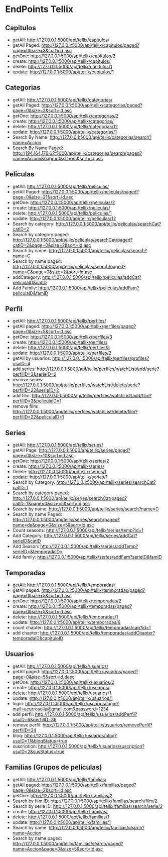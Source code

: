 # EndPoints Tellix

## Capitulos

- getAll: http://127.0.0.1:5000/api/tellix/capitulos/
- getAll Paged: http://127.0.0.1:5000/api/tellix/capitulos/paged?page=0&size=3&sort=id,asc
- getOne: http://127.0.0.1:5000/api/tellix/capitulos/2
- create: http://127.0.0.1:5000/api/tellix/capitulos/
- delete: http://127.0.0.1:5000/api/tellix/capitulos/1
- update: http://127.0.0.1:5000/api/tellix/capitulos/1

## Categorias

- getAll: http://127.0.0.1:5000/api/tellix/categorias/
- getAll Paged: http://127.0.0.1:5000/api/tellix/categorias/paged?page=0&size=2&sort=id,asc
- getOne: http://127.0.0.1:5000/api/tellix/categorias/2
- create: http://127.0.0.1:5000/api/tellix/categorias/
- delete: http://127.0.0.1:5000/api/tellix/categorias/12
- update: http://127.0.0.1:5000/api/tellix/categorias/1
- Search By Name: http://127.0.0.1:5000/api/tellix/categorias/search?name=Accion
- Search By Name Paged: http://194.164.170.62:5000/api/tellix/categorias/search/paged?name=Accion&page=0&size=5&sort=id,asc

## Peliculas

- getAll: http://127.0.0.1:5000/api/tellix/peliculas/
- getAll Paged: http://127.0.0.1:5000/api/tellix/peliculas/paged?page=0&size=21&sort=id,asc
- getOne: http://127.0.0.1:5000/api/tellix/peliculas/2
- create: http://127.0.0.1:5000/api/tellix/peliculas/
- delete: http://127.0.0.1:5000/api/tellix/peliculas/1
- update: http://127.0.0.1:5000/api/tellix/peliculas/12
- Search by category: http://127.0.0.1:5000/api/tellix/peliculas/searchCat?catID=2
- Search by category paged: http://127.0.0.1:5000/api/tellix/peliculas/searchCat/paged?catID=2&page=0&size=2&sort=id,asc
- Search by name: http://127.0.0.1:5000/api/tellix/peliculas/search?name=C
- Search by name paged: http://127.0.0.1:5000/api/tellix/peliculas/search/paged?name=C&page=0&size=2&sort=id,asc
- addCategory: http://127.0.0.1:5000/api/tellix/peliculas/addCat?peliculaID&catID
- Add Family: http://127.0.0.1:5000/api/tellix/peliculas/addFam?peliculaID&famID

## Perfil

- getAll: http://127.0.0.1:5000/api/tellix/perfiles/
- getAll paged: http://127.0.0.1:5000/api/tellix/perfiles/paged?page=0&size=5&sort=id,asc
- getOne: http://127.0.0.1:5000/api/tellix/perfiles/3
- create: http://127.0.0.1:5000/api/tellix/perfiles/
- delete: http://127.0.0.1:5000/api/tellix/perfiles/5
- update: http://127.0.0.1:5000/api/tellix/perfiles/2
- getAll by usuarios: http://127.0.0.1:5000/api/tellix/perfiles/profiles?usuID=4
- add series: http://127.0.0.1:5000/api/tellix/perfiles/watchList/add/serie?perfilID=3&serieID=2
- remove series: http://127.0.0.1:5000/api/tellix/perfiles/watchList/delete/serie?perfilID=22&serieID=2
- add film: http://127.0.0.1:5000/api/tellix/perfiles/watchList/add/film?perfilID=3&peliculaID=1
- remove film: http://127.0.0.1:5000/api/tellix/perfiles/watchList/delete/film?perfilID=22&peliculaID=1

## Series

- getAll: http://127.0.0.1:5000/api/tellix/series/
- getAll Page: http://127.0.0.1:5000/api/tellix/series/paged?page=0&size=10&sort=id,asc
- getOne: http://127.0.0.1:5000/api/tellix/series/2
- create: http://127.0.0.1:5000/api/tellix/series/
- Delete: http://127.0.0.1:5000/api/tellix/series/1
- update: http://127.0.0.1:5000/api/tellix/series/1
- Search by Category: http://127.0.0.1:5000/api/tellix/series/searchCat?catID=1
- Search by category paged: http://127.0.0.1:5000/api/tellix/series/searchCat/paged?catID=1&page=0&size=5&sort=id,asc
- Search by name: http://127.0.0.1:5000/api/tellix/series/search?name=C
- Search by name Paged: http://127.0.0.1:5000/api/tellix/series/search/paged?name=da&page=0&size=5&sort=id,asc
- Count seasons: http://127.0.0.1:5000/api/tellix/series/temp?id=1
- Add Category: http://127.0.0.1:5000/api/tellix/series/addCat?serieID&catID
- Add Season: http://127.0.0.1:5000/api/tellix/series/addTemp?serieID=&temporadaID=
- Add family: http://127.0.0.1:5000/api/tellix/series/addFam?serieID&famID

## Temporadas

- getAll: http://127.0.0.1:5000/api/tellix/temporadas/
- getAll paged: http://127.0.0.1:5000/api/tellix/temporadas/paged?page=0&size=5&sort=id,asc
- getOne: http://127.0.0.1:5000/api/tellix/temporadas/2
- create: http://127.0.0.1:5000/api/tellix/temporadas/paged?page=0&size=5&sort=id,asc
- delete: http://127.0.0.1:5000/api/tellix/temporadas/1
- update: http://127.0.0.1:5000/api/tellix/temporadas/6
- count chapter: http://127.0.0.1:5000/api/tellix/temporadas/cap?id=1
- add chapter: http://127.0.0.1:5000/api/tellix/temporadas/addChapter?temporadaID&capituloID

## Usuarios

- getAll: http://127.0.0.1:5000/api/tellix/usuarios/
- getAll paged: http://127.0.0.1:5000/api/tellix/usuarios/paged?page=0&size=5&sort=id,desc
- getOne: http://127.0.0.1:5000/api/tellix/usuarios/2
- create: http://127.0.0.1:5000/api/tellix/usuarios/
- delete: http://127.0.0.1:5000/api/tellix/usuarios/1
- update: http://127.0.0.1:5000/api/tellix/usuarios/1
- login: http://127.0.0.1:5000/api/tellix/usuarios/login?mail=acurrosolla@gmail.com&password=1234
- add perfil: http://127.0.0.1:5000/api/tellix/usuarios/addPerfil?usuID=6&perfilID=36
- remove perfil: http://127.0.0.1:5000/api/tellix/usuarios/removePerfil?perfilID=34
- bloq: http://127.0.0.1:5000/api/tellix/usuarios/bloq?usuID=11&bloqStatus=true
- suscription: http://127.0.0.1:5000/api/tellix/usuarios/suscription?usuID=2&susStatus=true

## Familias (Grupos de películas)

- getAll: http://127.0.0.1:5000/api/tellix/familias/
- getAll paged: http://127.0.0.1:5000/api/tellix/familias/paged?page=0&size=2&sort=id,asc
- getOne: http://127.0.0.1:5000/api/tellix/familias/2
- Search by film ID: http://127.0.0.1:5000/api/tellix/familias/search/film/2
- Search by serie ID: http://127.0.0.1:5000/api/tellix/familias/search/serie/2
- create: http://127.0.0.1:5000/api/tellix/familias/
- delete: http://127.0.0.1:5000/api/tellix/familias/1
- update: http://127.0.0.1:5000/api/tellix/familias/1
- Search by name: http://127.0.0.1:5000/api/tellix/familias/search?name=Accion
- Search by name paged: http://127.0.0.1:5000/api/tellix/familias/search/paged?name=Accion&page=0&size=5&sort=id,asc

